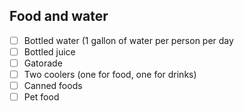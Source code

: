 ## Food and water

- [ ] Bottled water (1 gallon of water per person per day
- [ ] Bottled juice
- [ ] Gatorade
- [ ] Two coolers (one for food, one for drinks)
- [ ] Canned foods
- [ ] Pet food